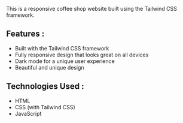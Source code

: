 This is a responsive coffee shop website built using the Tailwind CSS framework.

## Features :

- Built with the Tailwind CSS framework
- Fully responsive design that looks great on all devices
- Dark mode for a unique user experience
- Beautiful and unique design

## Technologies Used :

- HTML
- CSS (with Tailwind CSS)
- JavaScript